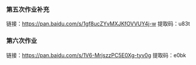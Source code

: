 ### 第五次作业补充
链接：https://pan.baidu.com/s/1gf8ucZYvMXJKfOVVUY4j-w 
提取码：u83t 

### 第六次作业
链接：https://pan.baidu.com/s/1V6-MrjszzPC5E0Xg-tyv0g 
提取码：e0bk 
